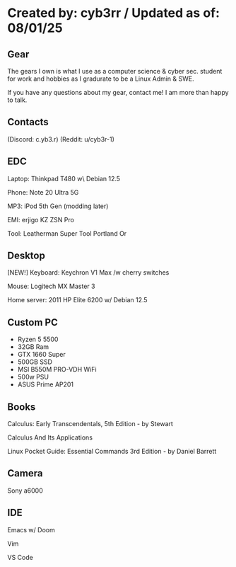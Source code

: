 # Created by: cyb3rr / Updated as of: 08/01/25
## Gear

The gears I own is what
I use as a computer science &
cyber sec. student for work
and hobbies as I gradurate to
be a Linux Admin & SWE.

If you have any questions about my gear,
contact me! I am more than happy to talk.

## Contacts
(Discord: c.yb3.r) (Reddit: u/cyb3r-1)

## EDC
Laptop: Thinkpad T480 w\ Debian 12.5

Phone: Note 20 Ultra 5G

MP3: iPod 5th Gen (modding later)

EMI: erjigo KZ ZSN Pro

Tool: Leatherman Super Tool Portland Or 
## Desktop

[NEW!] Keyboard: Keychron V1 Max /w cherry switches

Mouse: Logitech MX Master 3

Home server: 2011 HP Elite 6200 w/ Debian 12.5

## Custom PC
- Ryzen 5 5500
- 32GB Ram
- GTX 1660 Super 
- 500GB SSD
- MSI B550M PRO-VDH WiFi
- 500w PSU
- ASUS Prime AP201

## Books

Calculus: Early Transcendentals, 5th Edition - by Stewart

Calculus And Its Applications

Linux Pocket Guide: Essential Commands 3rd Edition - by Daniel Barrett

## Camera

Sony a6000

## IDE 
Emacs w/ Doom

Vim

VS Code
